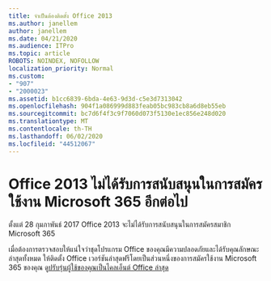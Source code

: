 ```yaml
---
title: จําเป็นต้องติดตั้ง Office 2013
ms.author: janellem
author: janellem
ms.date: 04/21/2020
ms.audience: ITPro
ms.topic: article
ROBOTS: NOINDEX, NOFOLLOW
localization_priority: Normal
ms.custom:
- "907"
- "2000023"
ms.assetid: b1cc6839-6bda-4e63-9d3d-c5e3d7313042
ms.openlocfilehash: 904f1a086999d883feab05bc983cb8a6d8eb55eb
ms.sourcegitcommit: bc7d6f4f3c9f7060d073f5130e1ec856e248d020
ms.translationtype: MT
ms.contentlocale: th-TH
ms.lasthandoff: 06/02/2020
ms.locfileid: "44512067"
---
```

# <a name="office-2013-is-no-longer-supported-in-microsoft-365-subscriptions"></a>Office 2013 ไม่ได้รับการสนับสนุนในการสมัครใช้งาน Microsoft 365 อีกต่อไป

ตั้งแต่ 28 กุมภาพันธ์ 2017 Office 2013 จะไม่ได้รับการสนับสนุนในการสมัครสมาชิก Microsoft 365
  
เมื่อต้องการตรวจสอบให้แน่ใจว่าชุดโปรแกรม Office ของคุณมีความปลอดภัยและได้รับคุณลักษณะล่าสุดทั้งหมด ให้ติดตั้ง Office เวอร์ชันล่าสุดฟรีโดยเป็นส่วนหนึ่งของการสมัครใช้งาน Microsoft 365 ของคุณ ดู[ปรับรุ่นผู้ใช้ของคุณเป็นไคลเอ็นต์ Office ล่าสุด](https://docs.microsoft.com/microsoft-365/admin/setup/upgrade-users-to-latest-office-client)
  
